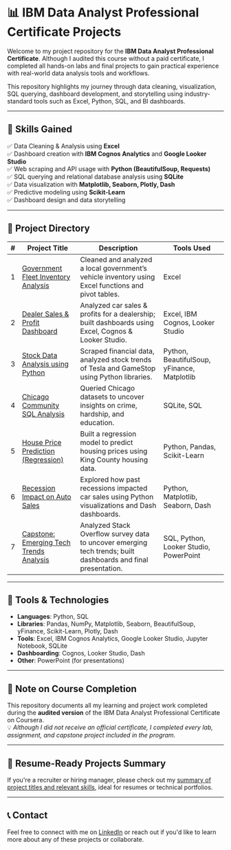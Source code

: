 # 📊 IBM Data Analyst Professional Certificate Projects

Welcome to my project repository for the **IBM Data Analyst Professional Certificate**. Although I audited this course without a paid certificate, I completed all hands-on labs and final projects to gain practical experience with real-world data analysis tools and workflows.

This repository highlights my journey through data cleaning, visualization, SQL querying, dashboard development, and storytelling using industry-standard tools such as Excel, Python, SQL, and BI dashboards.

---

## 🧠 Skills Gained

✅ Data Cleaning & Analysis using **Excel**  
✅ Dashboard creation with **IBM Cognos Analytics** and **Google Looker Studio**  
✅ Web scraping and API usage with **Python (BeautifulSoup, Requests)**  
✅ SQL querying and relational database analysis using **SQLite**  
✅ Data visualization with **Matplotlib, Seaborn, Plotly, Dash**  
✅ Predictive modeling using **Scikit-Learn**  
✅ Dashboard design and data storytelling

---

## 📁 Project Directory

| # | Project Title | Description | Tools Used |
|--|------------------|-------------|-------------|
| 1 | [Government Fleet Inventory Analysis](./Fleet-Inventory-Data-Analysis-with-Excel/) | Cleaned and analyzed a local government’s vehicle inventory using Excel functions and pivot tables. | Excel |
| 2 | [Dealer Sales & Profit Dashboard](./Car-Sales-Dashboard-Project/) | Analyzed car sales & profits for a dealership; built dashboards using Excel, Cognos & Looker Studio. | Excel, IBM Cognos, Looker Studio |
| 3 | [Stock Data Analysis using Python](./(Python-Project)Stock-Market-Data-Extraction-&-Visualization/) | Scraped financial data, analyzed stock trends of Tesla and GameStop using Python libraries. | Python, BeautifulSoup, yFinance, Matplotlib |
| 4 | [Chicago Community SQL Analysis](./Chicago-Data-Analysis-with-SQL/) | Queried Chicago datasets to uncover insights on crime, hardship, and education. | SQLite, SQL |
| 5 | [House Price Prediction (Regression)](./House_Price_Prediction/) | Built a regression model to predict housing prices using King County housing data. | Python, Pandas, Scikit-Learn |
| 6 | [Recession Impact on Auto Sales](./(Data_Visualization)Recession-Sales-Impact/) | Explored how past recessions impacted car sales using Python visualizations and Dash dashboards. | Python, Matplotlib, Seaborn, Dash |
| 7 | [Capstone: Emerging Tech Trends Analysis](./Technology-Trend-Analysis-(Capstone-Project)/) | Analyzed Stack Overflow survey data to uncover emerging tech trends; built dashboards and final presentation. | SQL, Python, Looker Studio, PowerPoint |

---

## 🧰 Tools & Technologies

- **Languages**: Python, SQL  
- **Libraries**: Pandas, NumPy, Matplotlib, Seaborn, BeautifulSoup, yFinance, Scikit-Learn, Plotly, Dash  
- **Tools**: Excel, IBM Cognos Analytics, Google Looker Studio, Jupyter Notebook, SQLite  
- **Dashboarding**: Cognos, Looker Studio, Dash  
- **Other**: PowerPoint (for presentations)

---

## 📌 Note on Course Completion

This repository documents all my learning and project work completed during the **audited version** of the IBM Data Analyst Professional Certificate on Coursera.  
💡 *Although I did not receive an official certificate, I completed every lab, assignment, and capstone project included in the program.*

---

## 💼 Resume-Ready Projects Summary

If you're a recruiter or hiring manager, please check out my [summary of project titles and relevant skills](./Resume_Projects_Summary.md), ideal for resumes or technical portfolios.

---

## 📞 Contact

Feel free to connect with me on [LinkedIn](https://www.linkedin.com/in/rajveer-kaur-07e/) or reach out if you'd like to learn more about any of these projects or collaborate.


